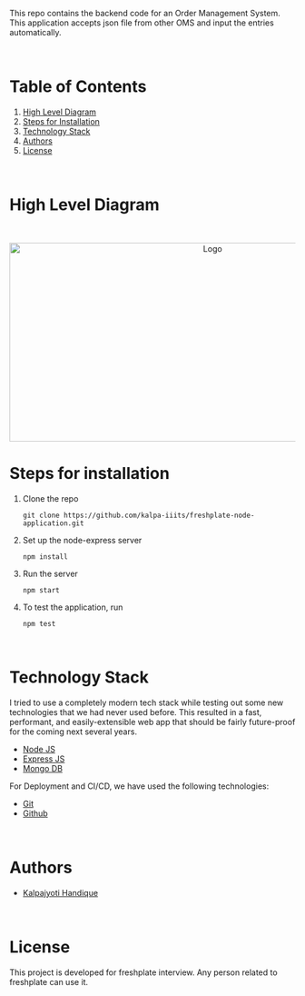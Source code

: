 This repo contains the backend code for an Order Management System. This application accepts json file from other OMS and input the entries automatically.
  
<!-- TABLE OF CONTENTS -->
<br/>

# Table of Contents

1. [High Level Diagram](#high-level-design)
1. [Steps for Installation](#installation)
2. [Technology Stack](#technology-stack)
3. [Authors](#authors)
4. [License](#license)

<br/>

# High Level Diagram

<br />
<p align="center">
    <img src="https://i.imgur.com/ncAgLlc.png" alt="Logo" width="700" height="350" >
</p>

# Steps for installation

1. Clone the repo
    ```
    git clone https://github.com/kalpa-iiits/freshplate-node-application.git
    ```
2. Set up the node-express server

    ```
    npm install 
    ```
3. Run the server
   ```
   npm start
   ```
4. To test the application, run
    ```
   npm test
   ```

<br>

# Technology Stack

I tried to use a completely modern tech stack while testing out some new technologies that we had never used before. This resulted in a fast, performant, and easily-extensible web app that should be fairly future-proof for the coming next several years. 

- [Node JS](https://nodejs.org/)
- [Express JS](https://expressjs.com/)
- [Mongo DB](https://mongodb.com/)

For Deployment and CI/CD, we have used the following technologies:

- [Git](https://git-scm.com/)
- [Github](https://github.com/)

<br/>

# Authors

- [Kalpajyoti Handique](https://github.com/kalpa-iiits) 

<br/>

# License

This project is developed for freshplate interview. Any person related to freshplate can use it.

